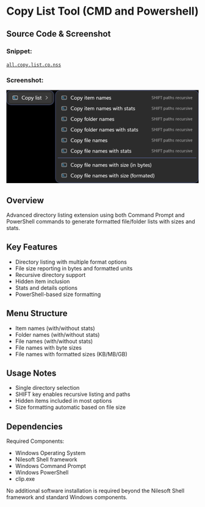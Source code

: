 # Copy List Tool (CMD and Powershell)

## Source Code & Screenshot

### Snippet:
[`all.copy.list.cp.nss`](/ex3.multifunction/all.copy.list.cp.nss)

### Screenshot:
![Screenshot 1](/ex3.multifunction/all.copy.list.cp.1.png)

## Overview
Advanced directory listing extension using both Command Prompt and PowerShell commands to generate formatted file/folder lists with sizes and stats.

## Key Features
- Directory listing with multiple format options
- File size reporting in bytes and formatted units
- Recursive directory support
- Hidden item inclusion
- Stats and details options
- PowerShell-based size formatting

## Menu Structure
- Item names (with/without stats)
- Folder names (with/without stats)
- File names (with/without stats)
- File names with byte sizes
- File names with formatted sizes (KB/MB/GB)

## Usage Notes
- Single directory selection
- SHIFT key enables recursive listing and paths
- Hidden items included in most options
- Size formatting automatic based on file size

## Dependencies
Required Components:
- Windows Operating System
- Nilesoft Shell framework
- Windows Command Prompt
- Windows PowerShell
- clip.exe

No additional software installation is required beyond the Nilesoft Shell framework and standard Windows components.